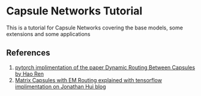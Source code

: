 # Capsule Networks Tutorial
This is a tutorial for Capsule Networks covering the base models, some extensions and some applications

## References
1. [pytorch implimentation of the paper Dynamic Routing Between Capsules by Hao Ren](https://github.com/leftthomas/CapsNet)
2. [Matrix Capsules with EM Routing explained with tensorflow implimentation on Jonathan Hui blog](https://jhui.github.io/2017/11/14/Matrix-Capsules-with-EM-routing-Capsule-Network)
